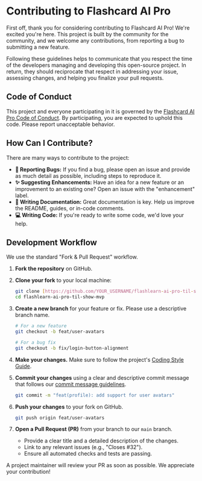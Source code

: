 # Contributing to Flashcard AI Pro

First off, thank you for considering contributing to Flashcard AI Pro! We're excited you're here. This project is built by the community for the community, and we welcome any contributions, from reporting a bug to submitting a new feature.

Following these guidelines helps to communicate that you respect the time of the developers managing and developing this open-source project. In return, they should reciprocate that respect in addressing your issue, assessing changes, and helping you finalize your pull requests.

## Code of Conduct

This project and everyone participating in it is governed by the [Flashcard AI Pro Code of Conduct](CODE_OF_CONDUCT.md). By participating, you are expected to uphold this code. Please report unacceptable behavior.

## How Can I Contribute?

There are many ways to contribute to the project:

* **🐛 Reporting Bugs:** If you find a bug, please open an issue and provide as much detail as possible, including steps to reproduce it.
* **✨ Suggesting Enhancements:** Have an idea for a new feature or an improvement to an existing one? Open an issue with the "enhancement" label.
* **📝 Writing Documentation:** Great documentation is key. Help us improve the README, guides, or in-code comments.
* **💻 Writing Code:** If you're ready to write some code, we'd love your help.

## Development Workflow

We use the standard "Fork & Pull Request" workflow.

1.  **Fork the repository** on GitHub.

2.  **Clone your fork** to your local machine:
    ```sh
    git clone [https://github.com/YOUR_USERNAME/flashlearn-ai-pro-til-show-mvp.git](https://github.com/YOUR_USERNAME/flashlearn-ai-pro-til-show-mvp.git)
    cd flashlearn-ai-pro-til-show-mvp
    ```

3.  **Create a new branch** for your feature or fix. Please use a descriptive branch name.
    ```sh
    # For a new feature
    git checkout -b feat/user-avatars

    # For a bug fix
    git checkout -b fix/login-button-alignment
    ```

4.  **Make your changes.** Make sure to follow the project's [Coding Style Guide](CODING_STYLE_GUIDE.md).

5.  **Commit your changes** using a clear and descriptive commit message that follows our [commit message guidelines](CODING_STYLE_GUIDE.md#commit-messages).
    ```sh
    git commit -m "feat(profile): add support for user avatars"
    ```

6.  **Push your changes** to your fork on GitHub.
    ```sh
    git push origin feat/user-avatars
    ```

7.  **Open a Pull Request (PR)** from your branch to our `main` branch.
    * Provide a clear title and a detailed description of the changes.
    * Link to any relevant issues (e.g., "Closes #32").
    * Ensure all automated checks and tests are passing.

A project maintainer will review your PR as soon as possible. We appreciate your contribution!